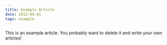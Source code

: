 ```yaml
---
title: Example Article
date: 2012-04-01
tags: example
---
```


This is an example article. You probably want to delete it and write your own articles!
